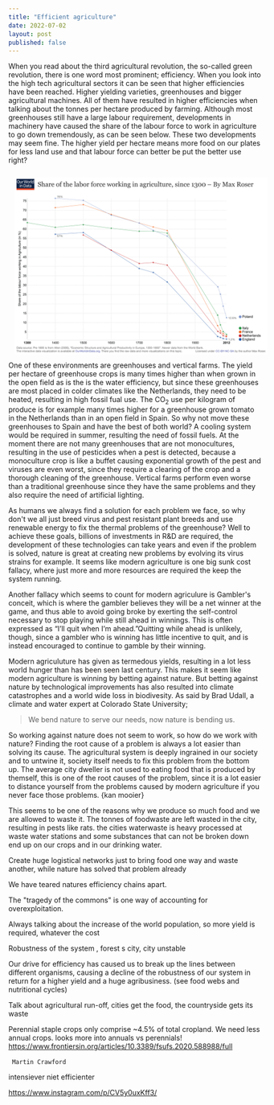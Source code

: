 ```yaml
---
title: "Efficient agriculture"
date: 2022-07-02
layout: post
published: false
---
```


When you read about the third agricultural revolution, the so-called green revolution, there is one word most prominent; efficiency. When you look into the high tech agricultural sectors it can be seen that higher efficiencies have been reached. Higher yielding varieties, greenhouses and bigger agricultural machines. All of them have resulted in higher efficiencies when talking about the tonnes per hectare produced by farming. Although most greenhouses still have a large labour requirement, developments in machinery have caused the share of the labour force to work in agriculture to go down tremendously, as can be seen below. These two developments may seem fine. The higher yield per hectare means more food on our plates for less land use and that labour force can better be put the better use right?

<img src="/assets/imgs/shareoflabour.png"
     alt="The share of the labour force in agriculture"
     style="float: left; margin: 12px;"/>


<!-- All these technologies that are used to make agriculutere more efficient seem to have a downside. Breeding high yielding varieties may result in a higher yield, but is the plant also as robust to pests and drought as its parents. Breeding without oversight may even increase the amounts of poisonous substances in our food as for potatoes, the hybrids of S. tuberosum and S. brevidens produced not only the usual glycoalkaloids, but also the toxin demissidine, which is not produced in either parent. As a result we may be breeding crops that only perfom well in artificial environments. {nog niet goed genoeg} -->

One of these environments are greenhouses and vertical farms. The yield per hectare of greenhouse crops is many times higher than when grown in the open field as is the is the water efficiency, but since these greenhouses are most placed in colder climates like the Netherlands, they need to be heated, resulting in high fossil fual use. The CO<sub>2</sub> use per kilogram of produce is for example many times higher for a greenhouse grown tomato in the Netherlands than in an open field in Spain. So why not move these greenhouses to Spain and have the best of both world? A cooling system would be required in summer, resulting the need of fossil fuels. At the moment there are not many greenhouses that are not monocultures, resulting in the use of pesticides when a pest is detected, because a monoculture crop is like a buffet causing exponential growth of the pest and viruses are even worst, since they require a clearing of the crop and a thorough cleaning of the greenhouse. Vertical farms perform even worse than a traditional greenhouse since they have the same problems and they also require the need of artificial lighting.

As humans we always find a solution for each problem we face, so why don't we all just breed virus and pest resistant plant breeds and use renewable energy to fix the thermal problems of the greenhouse? Well to achieve these goals, billions of investments in R&D are required, the development of these technologies can take years and even if the problem is solved, nature is great at creating new problems by evolving its virus strains for example. It seems like modern agriculture is one big sunk cost fallacy, where just more and more resources are required the keep the system running.

Another fallacy which seems to count for modern agriculure is Gambler's conceit, which is where the gambler believes they will be a net winner at the game, and thus able to avoid going broke by exerting the self-control necessary to stop playing while still ahead in winnings. This is often expressed as “I’ll quit when I’m ahead.”Quitting while ahead is unlikely, though, since a gambler who is winning has little incentive to quit, and is instead encouraged to continue to gamble by their winning.  

Modern agriculuture has given as termedous yields, resulting in a lot less world hunger than has been seen last century. This makes it seem like modern agriculture is winning by betting against nature. But betting against nature by technological improvements has also resulted into climate catastrophes and a world wide loss in biodivesity. As said by Brad Udall, a climate and water expert at Colorado State University;

> We bend nature to serve our needs, now nature is bending us. 

So working against nature does not seem to work, so how do we work with nature? Finding the root cause of a problem is always a lot easier than solving its cause. The agricultural system is deeply ingrained in our society and to untwine it, society itself needs to fix this problem from the bottom up. The average city dweller is not used to eating food that is produced by themself, this is one of the root causes of the problem, since it is a lot easier to distance yourself from the problems caused by modern agriculture if you never face those problems. {kan mooier}      

This seems to be one of the reasons why we produce so much food and we are allowed to waste it. The tonnes of foodwaste are left wasted in the city, resulting in pests like rats. the cities waterwaste is heavy processed at waste water stations and some substances that can not be broken down end up on our crops and in our drinking water.



Create huge logistical networks just to bring food one way and waste another, while nature has solved that problem already

We have teared natures efficiency chains apart.

The "tragedy of the commons" is one way of accounting for overexploitation. 


Always talking about the increase of the world population, so more yield is required, whatever the cost

Robustness of the system , forest s city, city unstable

Our drive for efficiency has caused us to break up the lines between different organisms, causing a decline of the robustness of our system in return for a higher yield and a huge agribusiness. (see food webs and nutritional cycles)

Talk about agricultural run-off, cities get the food, the countryside gets its waste


Perennial staple crops only comprise ~4.5% of total cropland. We need less annual crops. looks more into annuals vs perennials! https://www.frontiersin.org/articles/10.3389/fsufs.2020.588988/full

     Martin Crawford

intensiever niet efficienter

https://www.instagram.com/p/CV5y0uxKff3/
